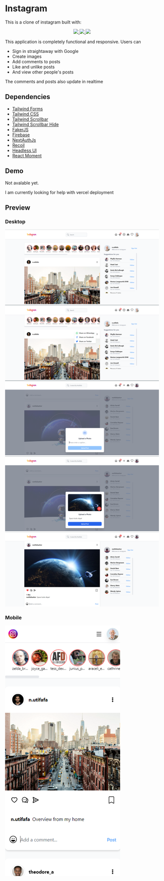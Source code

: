 # Instagram
This is a clone of instagram built with:

<p align="center">
<a href='https://nextjs.org/'>
<img src='https://img.shields.io/badge/next.js-000000?style=for-the-badge&logo=nextdotjs&logoColor=white'>
</a>
<a href='https://tailwindcss.com/'>
<img src='https://img.shields.io/badge/Tailwind_CSS-38B2AC?style=for-the-badge&logo=tailwind-css&logoColor=white'>
</a>
<a href='https://firebase.google.com/'>
<img src='https://img.shields.io/badge/firebase-ffca28?style=for-the-badge&logo=firebase&logoColor=black'>
</a>

</p>

This application is completely functional and responsive. Users can
- Sign in straightaway with Google
- Create images
- Add comments to posts
- Like and unlike posts
- And view other people's posts

The comments and posts also update in realtime


## Dependencies
- [Tailwind Forms](https://github.com/tailwindlabs/tailwindcss-forms)
- [Tailwind CSS](https://tailwindcss.com/)
- [Tailwind Scrollbar](https://github.com/adoxography/tailwind-scrollbar)
- [Tailwind Scrollbar Hide](https://github.com/reslear/tailwind-scrollbar-hide)
- [FakerJS](https://fakerjs.dev/)
- [Firebase](https://firebase.google.com/)
- [NextAuthJs](https://github.com/nextauthjs/next-auth)
- [Recoil](https://recoiljs.org/)
- [Headless UI](https://headlessui.com/)
- [React Moment](https://www.npmjs.com/package/react-moment)

## Demo
Not avalable yet.

I am currently looking for help with vercel deployment

## Preview

### Desktop
![](images/s1.png)
![](images/s3.png)
![](images/s4.png)
![](images/s5.png)
![](images/s6.png)

### Mobile
![](images/s2.png)

